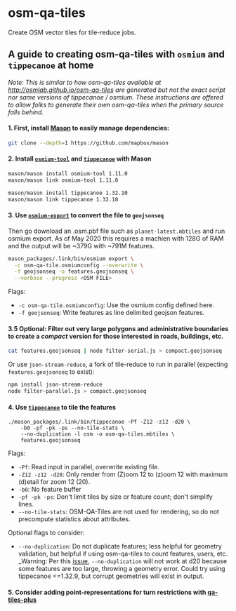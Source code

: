 # osm-qa-tiles

Create OSM vector tiles for tile-reduce jobs.

## A guide to creating osm-qa-tiles with `osmium` and `tippecanoe` at home

_Note: This is similar to how osm-qa-tiles available at http://osmlab.github.io/osm-qa-tiles are generated but not the exact script nor same versions of tippecanoe / osmium. These instructions are offered to allow folks to generate their own osm-qa-tiles when the primary source falls behind._

#### 1. First, install [Mason](//github.com/mapbox/mason) to easily manage dependencies:

```bash
git clone --depth=1 https://github.com/mapbox/mason
```

#### 2. Install [`osmium-tool`](//osmcode.org/osmium-tool/) and [`tippecanoe`](//github.com/mapbox/tippecanoe) with Mason

```bash
mason/mason install osmium-tool 1.11.0
mason/mason link osmium-tool 1.11.0

mason/mason install tippecanoe 1.32.10
mason/mason link tippecanoe 1.32.10
```

#### 3. Use [`osmium-export`](//osmcode.org/osmium-tool/) to convert the file to `geojsonseq`

Then go download an .osm.pbf file such as `planet-latest.mbtiles` and run osmium export. As of May 2020 this requires a machien with 128G of RAM and the output will be ~379G with ~791M features.

```bash
mason_packages/.link/bin/osmium export \
  -c osm-qa-tile.osmiumconfig --overwrite \
  -f geojsonseq -o features.geojsonseq \
  --verbose --progress <OSM FILE>
```

Flags: 

 - `-c osm-qa-tile.osmiumconfig`: Use the osmium config defined here.
 - `-f geojsonseq`: Write features as line delimited geojson features.


#### 3.5 Optional: Filter out very large polygons and administrative boundaries to create a _compact_ version for those interested in roads, buildings, etc.

```bash
cat features.geojsonseq | node filter-serial.js > compact.geojsonseq
```

Or use `json-stream-reduce`, a fork of tile-reduce to run in parallel (expecting `features.geojsonseq` to exist):

```bash
npm install json-stream-reduce
node filter-parallel.js > compact.geojsonseq
```

#### 4. Use [`tippecanoe`](//github.com/mapbox/tippecanoe) to tile the features

```
./mason_packages/.link/bin/tippecanoe -Pf -Z12 -z12 -d20 \
	-b0 -pf -pk -ps --no-tile-stats \
	--no-duplication -l osm -o osm-qa-tiles.mbtiles \
	features.geojsonseq 
```

Flags:

 - `-Pf`: Read input in parallel, overwrite existing file.
 - `-Z12 -z12 -d20`: Only render from (Z)oom 12 to (z)oom 12 with maximum (d)etail for zoom 12 (20).
 - `-b0`: No feature buffer 
 - `-pf -pk -ps`:  Don't limit tiles by size or feature count; don't simplify lines.
 - `--no-tile-stats`: OSM-QA-Tiles are not used for rendering, so do not precompute statistics about attributes.
 
Optional flags to consider:
 
 - `--no-duplication`: Do not duplicate features; less helpful for geometry validation, but helpful if using osm-qa-tiles to count features, users, etc. _Warning: Per this [issue](https://github.com/mapbox/tippecanoe/issues/833), `--no-duplication` will not work at d20 because some features are too large, throwing a geometry error. Could try using tippecanoe <=1.32.9, but corrupt geometries will exist in output.
 
 
#### 5. Consider adding point-representations for turn restrictions with [qa-tiles-plus](//github.com/jenningsanderson/qa-tiles-plus)
